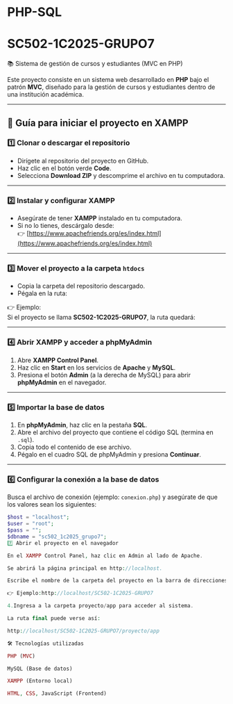 # PHP-SQL

# SC502-1C2025-GRUPO7  
📚 Sistema de gestión de cursos y estudiantes (MVC en PHP)

Este proyecto consiste en un sistema web desarrollado en **PHP** bajo el patrón **MVC**, diseñado para la gestión de cursos y estudiantes dentro de una institución académica.  

---

## 🚀 Guía para iniciar el proyecto en XAMPP

### 1️⃣ Clonar o descargar el repositorio
- Dirígete al repositorio del proyecto en GitHub.  
- Haz clic en el botón verde **Code**.  
- Selecciona **Download ZIP** y descomprime el archivo en tu computadora.  

---

### 2️⃣ Instalar y configurar XAMPP
- Asegúrate de tener **XAMPP** instalado en tu computadora.  
- Si no lo tienes, descárgalo desde:  
  👉 [https://www.apachefriends.org/es/index.html](https://www.apachefriends.org/es/index.html)

---

### 3️⃣ Mover el proyecto a la carpeta `htdocs`
- Copia la carpeta del repositorio descargado.  
- Pégala en la ruta:  


👉 Ejemplo:  
Si el proyecto se llama **SC502-1C2025-GRUPO7**, la ruta quedará:  


---

### 4️⃣ Abrir XAMPP y acceder a phpMyAdmin
1. Abre **XAMPP Control Panel**.  
2. Haz clic en **Start** en los servicios de **Apache** y **MySQL**.  
3. Presiona el botón **Admin** (a la derecha de MySQL) para abrir **phpMyAdmin** en el navegador.  

---

### 5️⃣ Importar la base de datos
1. En **phpMyAdmin**, haz clic en la pestaña **SQL**.  
2. Abre el archivo del proyecto que contiene el código SQL (termina en `.sql`).  
3. Copia todo el contenido de ese archivo.  
4. Pégalo en el cuadro SQL de phpMyAdmin y presiona **Continuar**.  

---

### 6️⃣ Configurar la conexión a la base de datos
Busca el archivo de conexión (ejemplo: `conexion.php`) y asegúrate de que los valores sean los siguientes:

```php
$host = "localhost";
$user = "root";
$pass = "";
$dbname = "sc502_1c2025_grupo7";
7️⃣ Abrir el proyecto en el navegador

En el XAMPP Control Panel, haz clic en Admin al lado de Apache.

Se abrirá la página principal en http://localhost.

Escribe el nombre de la carpeta del proyecto en la barra de direcciones.

👉 Ejemplo:http://localhost/SC502-1C2025-GRUPO7

4.Ingresa a la carpeta proyecto/app para acceder al sistema.

La ruta final puede verse así:

http://localhost/SC502-1C2025-GRUPO7/proyecto/app

🛠️ Tecnologías utilizadas

PHP (MVC)

MySQL (Base de datos)

XAMPP (Entorno local)

HTML, CSS, JavaScript (Frontend)
